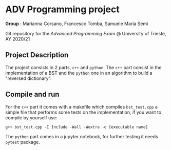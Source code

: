 # ADV Programming project
**Group** : Marianna Corsano, Francesco Tomba, Samuele Maria Semi

Git repository for the *Advanced Programming Exam* @ University of Trieste, AY 2020/21

## Project Description
The project consists in 2 parts, `c++` and `python`.
The `c++` part consist in the implementation of a BST and the `python` one in an algorithm to build a "reversed dictionary".

## Compile and run
For the `c++` part it comes with a makefile which compiles `bst_test.cpp` a simple file that performs some tests on the implementation, if you want to compile by yourself use:
```makefile
g++ bst_test.cpp -I Include -Wall -Wextra -o [executable name]
```
The `python` part comes in a jupyter notebook, for further testing it needs `pytest` package.
